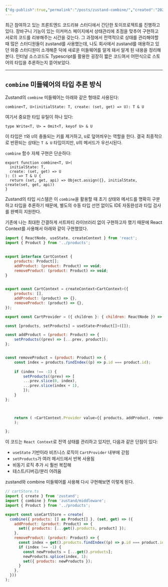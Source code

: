 ```yaml
---
{"dg-publish":true,"permalink":"/posts/zustand-combine/","created":"2025-04-13","updated":"2025-04-13T15:08:00"}
---
```


최근 참여하고 있는 프론트엔드 코드리뷰 스터디에서 간단한 토이프로젝트를 진행하고 있다. 장바구니 기능이 있는 이커머스 페이지에서 상태관리에 초점을 맞추어 구현하고 서로의 코드를 리뷰해주는 시간을 갖는다. 그 과정에서 전역적으로 상태를 관리해야할 때 많은 스터디원들이 zustand를 사용했는데, 나도 회사에서 zustand를 애용하고 있던 와중 스터디원이 소개해준 덕에 새로운 미들웨어를 알게 돼서 알게 된 내용을 정리해본다. 인터널 소스코드도 Typescript를 활용한 굉장히 짧은 코드여서 어떤식으로 스토어의 타입을 추론하는지 뜯어보았다.

---

## `combine` 미들웨어의 타입 추론 방식

Zustand의 `combine` 미들웨어는 아래와 같은 형태로 사용된다:

```
combine<T, U>(initialState: T, create: (set, get) => U): T & U
```

여기서 중요한 타입 유틸이 하나 있다:

```
type Write<T, U> = Omit<T, keyof U> & U
```

이 타입은 `T`와 `U`의 충돌되는 키를 제거하고, `U`로 덮어씌우는 역할을 한다. 결국 최종적으로 반환되는 상태는 `T & U` 타입이지만, `U`의 메서드가 우선시된다.

`combine` 함수 자체 구현은 단순하다:

```
export function combine<T, U>(
  initialState: T,
  create: (set, get) => U
): () => T & U {
  return (set, get, api) => Object.assign({}, initialState, create(set, get, api))
}
```

Zustand의 타입 시스템은 이 `combine`을 활용할 때 초기 상태와 메서드를 명확히 구분하고 타입을 추론하기 때문에, 별도의 수동 타입 선언 없이도 IDE 자동완성과 타입 검사를 완벽히 지원한다.


기존에 나는 최대한 간결하게 서트파티 라이브러리 없이 구현하고자 했기 때문에 React Context를 사용해서 아래와 같이 구현했었다.

```js
import { ReactNode, useState, createContext } from 'react';
import { Product } from '../products';

  
export interface CartContext {
	products: Product[];
	addProduct: (product: Product) => void;
	removeProduct: (product: Product) => void;
}

  
export const CartContext = createContext<CartContext>({
	products: [],
	addProduct: (product) => {},
	removeProduct: (product) => {},
});

export const CartProvider = ({ children }: { children: ReactNode }) => {

const [products, setProducts] = useState<Product[]>([]);

const addProduct = (product: Product) => {
	setProducts((prev) => [...prev, product]);
};


const removeProduct = (product: Product) => {
	const index = products.findIndex((p) => p.id === product.id);
	
	if (index !== -1) {
		setProducts((prev) => [
		...prev.slice(0, index),
		...prev.slice(index + 1),
		]);
	}
};

  

	return ( <CartContext.Provider value={{ products, addProduct, removeProduct }}>{children}</CartContext.Provider>
	);

};
```

이 코드는 `React Context`로 전역 상태를 관리하고 있지만, 다음과 같은 단점이 있다:

- `useState` 기반이라 비즈니스 로직이 `CartProvider` 내부에 갇힘
- `setProducts`가 여러 메서드에서 반복 사용됨
- 비동기 로직 추가 시 훨씬 복잡해
- 테스트/디버깅/분리 어려움

zustand와 combine 미들웨어를 사용해 다시 구현해보면 이렇게 된다.
```js
// cartStore.ts
import { create } from 'zustand';
import { combine } from 'zustand/middleware';
import { Product } from '../products';

export const useCartStore = create(
  combine({ products: [] as Product[] }, (set, get) => ({
    addProduct: (product: Product) => {
      set({ products: [...get().products, product] });
    },
    removeProduct: (product: Product) => {
      const index = get().products.findIndex((p) => p.id === product.id);
      if (index !== -1) {
        const newProducts = [...get().products];
        newProducts.splice(index, 1);
        set({ products: newProducts });
      }
    },
  }))
);
```
